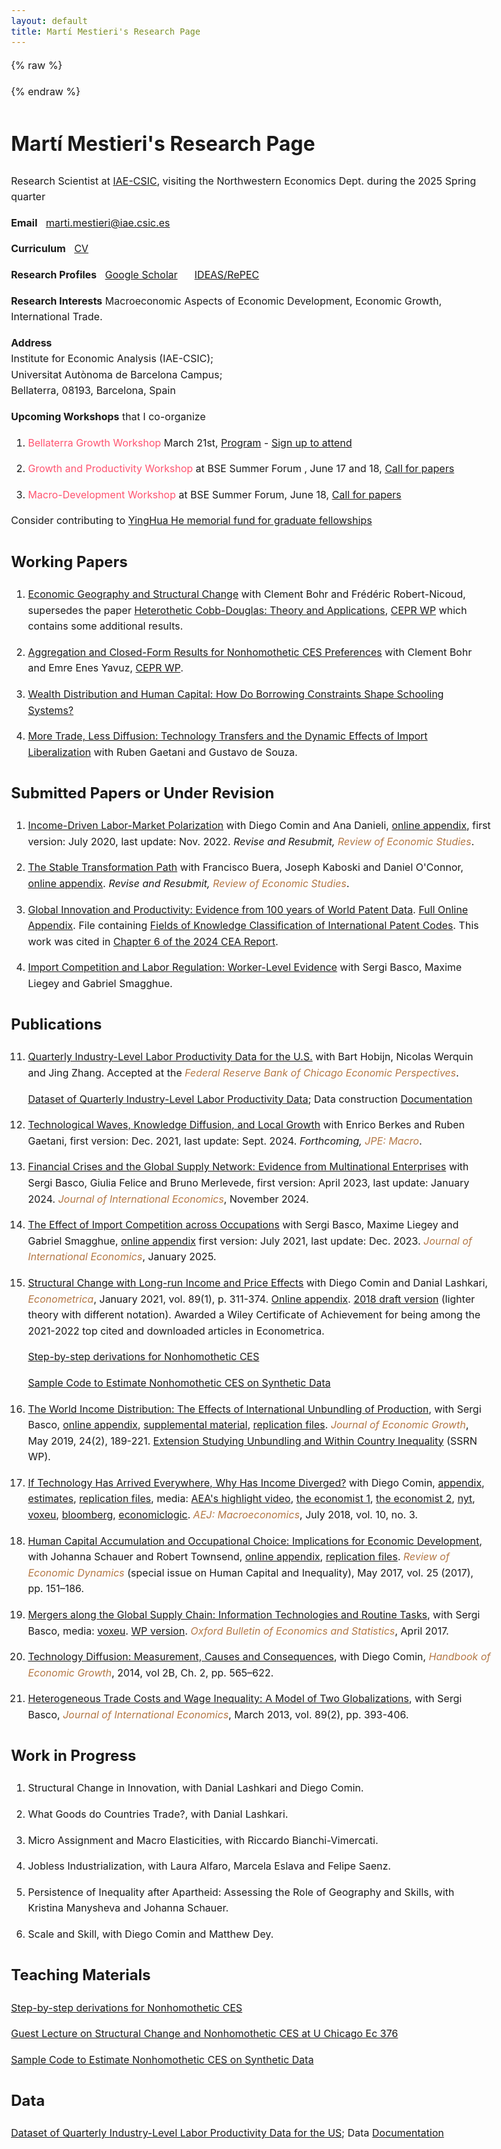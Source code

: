 ```yaml
---
layout: default
title: Martí Mestieri's Research Page
---
```

<meta name="viewport" content="width=device-width, initial-scale=1">

{% raw %}
<style>
  blue {
  color: #B47846;  
} 
  pink {
  color: #FF5470; /* Vibrant coral pink */
  }

/* Set base styles */
body {
  font-size: 1.0rem;
  max-width: 80%;
  margin: auto;
  line-height: 1.6;
}

img {
  width: 25%;
  display: block;
  margin-left: 0;
  max-width: 100%; /* Ensures the image does not overflow */
  height: auto;
}

/* Responsive design for smaller screens */
@media (max-width: 768px) {
  body {
    font-size: 0.95rem;
    max-width: 90%;
  }
  
  img {
    width: 25%; /* Increase image size slightly on tablets */
  }
}

@media (max-width: 480px) {
  body {
    font-size: 0.85rem;
    max-width: 95%;
  }
  
  img {
    width: 50%; /* Make image bigger for small screens */
  }
}
</style>
{% endraw %}
<meta name="viewport" content="width=device-width, initial-scale=1">
# Martí Mestieri's Research Page
 <!-- #BFA887;  #AEBC21;
Senior Economist in the Economic Research Department at the Federal Reserve Bank of Chicago (on leave).
UPF Associate Professor and CREi Associate Researcher. <img src="marti-696x928.jpeg" alt="Martí Mestieri">
-->
Research Scientist at [IAE-CSIC](https://www.iae.csic.es/index.php?lang=ing), visiting the Northwestern Economics Dept. during the 2025 Spring quarter

**Email** &nbsp; marti.mestieri@iae.csic.es
  
**Curriculum** &nbsp; [CV](https://www.dropbox.com/scl/fi/asfq1wqgbykn11m32qtmi/mestieri_cv_sept24.pdf?rlkey=g09o0sxegt0qhypn4b5stzq43&dl=0)  

**Research Profiles** &nbsp; [Google Scholar](https://scholar.google.com/citations?user=jXvJF9MAAAAJ&hl=ca)&nbsp; &nbsp; &nbsp; [IDEAS/RePEC](https://ideas.repec.org/f/pme510.html)

**Research Interests**   Macroeconomic Aspects of Economic Development, Economic Growth, International Trade.

**Address**  
Institute for Economic Analysis (IAE-CSIC);  
Universitat Autònoma de Barcelona Campus;  
Bellaterra, 08193, Barcelona, Spain


**Upcoming Workshops** that I co-organize

1. <pink>Bellaterra Growth Workshop</pink> March 21st, [Program](https://www.dropbox.com/scl/fi/5ox50yqhxci8d94ciwutt/BGW-2025-Program.pdf?rlkey=dugq315pnmxeohes9l9a1ocki&dl=0) - [Sign up to attend](https://forms.gle/nbjteuXvc3nZYC499)

3. <pink>Growth and Productivity Workshop</pink> at BSE Summer Forum , June 17 and 18, [Call for papers](https://events.bse.eu/live/files/5392-sf2025-call-for-papers-growth-and-productivity)

4. <pink>Macro-Development Workshop</pink> at BSE Summer Forum, June 18, [Call for papers](https://events.bse.eu/live/files/5362-sf2025-call-for-papers-macro-development)


Consider contributing to [YingHua He memorial fund for graduate fellowships](https://riceconnect.rice.edu/donation/yinghua-he-memorial)
                                                                                 
## Working Papers

1. [Economic Geography and Structural Change](https://www.dropbox.com/scl/fi/bxhfrsu67d2nd9vpth9kk/BohrMestieriRobertnicoud.pdf?rlkey=mkg3m5n697su8r34flqa146lm&dl=0) with Clement Bohr and Frédéric Robert-Nicoud, supersedes the paper [Heterothetic Cobb-Douglas: Theory and Applications](https://www.dropbox.com/s/4ib6vfi0og7ixop/bmrn_hcd.pdf?dl=0), [CEPR WP](https://cepr.org/publications/dp18077) which contains some additional results.

2. [Aggregation and Closed-Form Results
for Nonhomothetic CES Preferences](https://www.dropbox.com/scl/fi/obu49nw8d74wyeh64fc9f/BMY_closedform.pdf?rlkey=inrafvfuv22xz0z58pgb9oeqy&dl=0) with Clement Bohr and Emre Enes Yavuz, [CEPR WP](https://cepr.org/publications/dp18606).

3. [Wealth Distribution and Human Capital: How Do Borrowing Constraints Shape Schooling Systems?](https://www.dropbox.com/s/w0fc7sthxh0mhtx/mestieri_wealthdistrib_humancapital.pdf?dl=0)

4. [More Trade, Less Diffusion: Technology Transfers and the Dynamic Effects of Import Liberalization](https://www.dropbox.com/scl/fi/y5l2ym51sj576dvtwt5en/dgm_mar2025.pdf?rlkey=e4bj483w6nidv67zyrj5crjcc&dl=0) with Ruben Gaetani and Gustavo de Souza.


## Submitted Papers or Under Revision

1. [Income-Driven Labor-Market Polarization](https://www.dropbox.com/s/4c3ow4flycqnymd/cdm.pdf?dl=0) with Diego Comin and Ana Danieli,
    [online appendix](https://www.dropbox.com/s/cu2hv6z8u9633rb/cdm_oa.pdf?dl=0), first version: July 2020, last update: Nov. 2022. *Revise and Resubmit,<blue> Review of Economic Studies</blue>*.
    

2. [The Stable Transformation Path](https://www.dropbox.com/scl/fi/42sxsm4ahgxeh9wgcwx8x/bkmo_july24.pdf?rlkey=3p22096kggjzi6zg2mopvgoj6&dl=0)
    with Francisco Buera, Joseph Kaboski and Daniel O'Connor, 
    [online appendix](https://www.dropbox.com/scl/fi/g9fxctt7edatpbjxvptm4/bkmo_oa_july24.pdf?rlkey=re54p78yaiczlqq1ilzq8teu4&dl=0). *Revise and Resubmit,<blue> Review of Economic Studies</blue>*.

3. [Global Innovation and Productivity: Evidence from 100 years of World Patent Data](https://www.dropbox.com/scl/fi/3nbtp328lugkp82lrytbn/bmm.pdf?rlkey=yaw5hgq9eav4vo6c7gt74ieuv&dl=0). [Full Online Appendix](https://www.dropbox.com/s/223f712mupuij5v/bmm_oa.pdf?dl=0). File containing [Fields of Knowledge Classification of International Patent Codes](https://www.dropbox.com/s/sne8ac9t22pwcy3/Fields_of_knowledge.csv?dl=0). This work was cited in [Chapter 6 of the 2024 CEA Report](https://www.whitehouse.gov/wp-content/uploads/2024/03/ERP-2024-CHAPTER-6.pdf).

4. [Import Competition and Labor Regulation: Worker-Level Evidence](https://www.dropbox.com/scl/fi/yj5s143szs60qsgupjkgs/blms_regulation.pdf?rlkey=47vw3afhl8tvhp5nufeia0kij&dl=0) with Sergi Basco, Maxime Liegey and Gabriel Smagghue.



## Publications

11. [Quarterly Industry-Level Labor Productivity Data for the U.S.](https://www.dropbox.com/scl/fi/gcxep9beveqbb5ob52nnx/Productivity_EP.pdf?rlkey=o5vjpc8s941lq727tf6nazi27&dl=0) with Bart Hobijn, Nicolas Werquin and Jing Zhang. Accepted at the *<blue>Federal Reserve Bank of Chicago Economic Perspectives</blue>*.

    [Dataset of Quarterly Industry-Level Labor Productivity Data](https://www.chicagofed.org/-/media/others/people/research-resources/hobijin-bart/qilp.xlsx);
        Data construction [Documentation](https://www.chicagofed.org/-/media/others/people/research-resources/hobijin-bart/qilp-release-notes.pdf)

10. [Technological Waves, Knowledge Diffusion, and Local Growth](https://www.dropbox.com/scl/fi/jzjsn0dxzx366wj47qd4d/bgm.pdf?rlkey=ac1wvsimj4y7jpmccbkpse3bf&dl=0) with Enrico Berkes and Ruben Gaetani, first version: Dec. 2021, last update: Sept. 2024. *Forthcoming, <blue>JPE: Macro</blue>*.
  
9. [Financial Crises and the Global Supply Network: Evidence from Multinational Enterprises](https://www.dropbox.com/scl/fi/6b3lvswv3cnm98pwiyawd/BFMM_Economic_Crises_and_the_Global_Supply_Chain_rev.pdf?rlkey=szf700evtygpjqx8pji2icda0&dl=0) with Sergi Basco, Giulia Felice and Bruno Merlevede, first version: April 2023, last update: January 2024. *<blue>Journal of International Economics</blue>*, November 2024.
   
8. [The Effect of Import Competition across Occupations](https://www.dropbox.com/scl/fi/5atxvzy3830u57pg93v0f/blms_rev2.pdf?rlkey=02gzztb1bzbcc3db9547fk566&dl=0) with Sergi Basco, Maxime Liegey and Gabriel Smagghue, [online appendix](https://www.dropbox.com/scl/fi/r2gng6ycegyyaioicrl8g/blms_rev2_oa.pdf?rlkey=6ddy9deto2gv41qqavcrtrqu3&dl=0) first version: July 2021, last update: Dec. 2023. *<blue> Journal of International Economics</blue>*, January 2025.

7.  [Structural Change with Long-run Income and Price Effects](https://www.dropbox.com/s/prta8e8rul85w6i/CLM_final.pdf?dl=0)
    with Diego Comin and Danial Lashkari, 
   *<blue>Econometrica</blue>*, January 2021, vol. 89(1), p. 311-374.
    [Online appendix](https://www.dropbox.com/s/k0n1wc79z3u10ck/CLM_onlineappendix_final.pdf?dl=0). [2018 draft version](https://www.dropbox.com/s/98e9tjnx3nhlhdd/CLM_rev2.pdf?dl=0) (lighter theory with different notation). Awarded a Wiley Certificate of Achievement for being among the 2021-2022 top cited and downloaded articles in Econometrica.

      [Step-by-step derivations for Nonhomothetic CES](https://www.dropbox.com/s/b5r76pev48xo6is/nhcesstepbystep.pdf?dl=0)
   
      [Sample Code to Estimate Nonhomothetic CES on Synthetic Data](https://www.dropbox.com/s/adzdfl0najc7jc5/estimation_nhces.zip?dl=0)    

6. [The World Income Distribution: The Effects of International Unbundling of Production](https://www.dropbox.com/s/czqzvaqwtgmk5hs/BMU_rev.pdf?dl=0), with Sergi Basco, [online appendix](https://www.dropbox.com/s/sgwdn0qb2kwca8k/BMU_onlineappendix_rev.pdf?dl=0), [supplemental material](https://www.dropbox.com/s/teu5685tej9tt54/BMP3_additional_results_rev2.pdf?dl=0), [replication files](https://www.dropbox.com/s/94zy8f7iwh2yvvl/replication%20files%20bmp3.zip?dl=0). *<blue>Journal of Economic Growth</blue>*, May 2019, 24(2), 189-221.
       [Extension Studying Unbundling and Within Country Inequality](https://www.dropbox.com/s/83ty9lv2lem87y1/BM_Trade_and_within_inequality.pdf?dl=0) (SSRN WP).

5. [If Technology Has Arrived Everywhere, Why Has Income Diverged?](https://www.dropbox.com/s/l04exb9tn9zcsdt/CM_transition.pdf?dl=0) with Diego Comin, [appendix](https://www.dropbox.com/s/hpmdrvmg5bbwe0p/CM_transition_appendix.pdf?dl=0), [estimates](https://www.dropbox.com/s/y34zbbnuji9mley/CM_online_results.csv?dl=0), [replication files](https://sites.google.com/site/martimestieri/replication%20files.zip?attredirects=0&d=1), media:  [AEA's highlight video](https://www.aeaweb.org/research/technology-intensity-of-use-income-divergence),  [the economist 1](http://www.economist.com/news/briefing/21679448-pace-business-really-getting-quicker-creed-speed),  [the economist 2](https://www.economist.com/finance-and-economics/2023/07/16/your-employer-is-probably-unprepared-for-artificial-intelligence), [nyt](http://economix.blogs.nytimes.com/2013/05/10/technology-as-a-driver-of-growth-or-not/), [voxeu](http://www.voxeu.org/article/technology-and-income-dynamics-1800-2000), [bloomberg](http://www.bloomberg.com/news/2013-05-09/fed-in-2008-showed-panic-of-1907-was-excessive-cutting-research.html), [economiclogic](http://economiclogic.blogspot.com.es/2013/06/income-divergence-in-face-of-faster.html). *<blue>AEJ: Macroeconomics</blue>*, July 2018, vol. 10, no. 3.

4. [Human Capital Accumulation and Occupational Choice: Implications for Economic Development](https://www.dropbox.com/s/i9y5hhldhf8sf2z/MST_rev.pdf?dl=0), with Johanna Schauer and Robert Townsend, [online appendix](https://www.dropbox.com/s/7nmwugrvgbw5q3a/MST_rev_onlineappendix.pdf?dl=0), [replication files](https://www.dropbox.com/s/p3wkhbsmytj9rnx/MST_replication_files.zip?dl=0). *<blue>Review of Economic Dynamics</blue>* (special issue on Human Capital and Inequality), May 2017, vol. 25 (2017), pp. 151–186.

3. [Mergers along the Global Supply Chain: Information Technologies and Routine Tasks](https://www.dropbox.com/s/dbevybjgig53owv/BM_MandA.pdf?dl=0), with Sergi Basco, media: [voxeu](http://www.voxeu.org/article/ict-and-global-supply-chains). [WP version](https://www.dropbox.com/s/9zb0f8drntg5zz0/BM_MandAR.pdf?dl=0). *<blue>Oxford Bulletin of Economics and Statistics</blue>*, April 2017. 

2. [Technology Diffusion: Measurement, Causes and Consequences](https://www.dropbox.com/s/wb4t5a6jn2qkfdx/CM_chapter.pdf?dl=0), with Diego Comin, *<blue>Handbook of Economic Growth</blue>*, 2014, vol 2B, Ch. 2,  pp. 565–622.

1. [Heterogeneous Trade Costs and Wage Inequality: A Model of Two Globalizations](https://www.dropbox.com/s/ek1tnn8osqoolx3/BM2G.pdf?dl=0), with Sergi Basco, *<blue>Journal of International Economics</blue>*, March 2013, vol. 89(2), pp. 393-406.


## Work in Progress 

1. Structural Change in Innovation, with Danial Lashkari and Diego Comin.

2. What Goods do Countries Trade?, with Danial Lashkari.

3. Micro Assignment and Macro Elasticities, with Riccardo Bianchi-Vimercati.

4. Jobless Industrialization, with Laura Alfaro, Marcela Eslava and Felipe Saenz.

5. Persistence of Inequality after Apartheid: Assessing the Role of Geography and Skills, with Kristina Manysheva and Johanna Schauer.

6. Scale and Skill, with Diego Comin and Matthew Dey.
   

## Teaching Materials

[Step-by-step derivations for Nonhomothetic CES](https://www.dropbox.com/s/b5r76pev48xo6is/nhcesstepbystep.pdf?dl=0)

[Guest Lecture on Structural Change and Nonhomothetic CES at U Chicago Ec 376](https://www.dropbox.com/s/desc962vwmcdbat/structural_change_lecture.pdf?dl=0)

[Sample Code to Estimate Nonhomothetic CES on Synthetic Data](https://www.dropbox.com/s/adzdfl0najc7jc5/estimation_nhces.zip?dl=0)


## Data

[Dataset of Quarterly Industry-Level Labor Productivity Data for the US](https://www.chicagofed.org/-/media/others/people/research-resources/hobijin-bart/qilp.xlsx); Data [Documentation](https://www.chicagofed.org/-/media/others/people/research-resources/hobijin-bart/qilp-release-notes.pdf)





